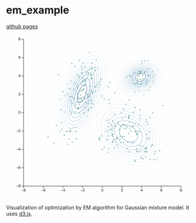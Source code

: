 # em_example
[github pages](https://shinome551.github.io/em_example/ "em_example")

![sample_image](./sample_image.png "sample_image")

Visualization of optimization by EM algorithm for Gaussian mixture model. It uses [d3.js](https://d3js.org/).
